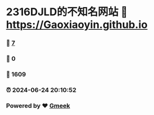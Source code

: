 # 2316DJLD的不知名网站 :link: https://Gaoxiaoyin.github.io 
### :page_facing_up: [7](https://Gaoxiaoyin.github.io/tag.html) 
### :speech_balloon: 0 
### :hibiscus: 1609 
### :alarm_clock: 2024-06-24 20:10:52 
### Powered by :heart: [Gmeek](https://github.com/Meekdai/Gmeek)
